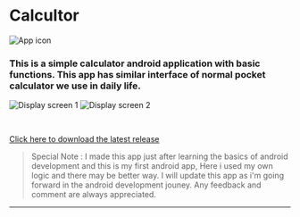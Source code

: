 # Calcultor
![App icon](https://github.com/im-arjun/Calculator/blob/master/Art/app_icon.png "App icon")
### This is a simple calculator android application with basic functions. This app has similar interface of normal pocket calculator we use in daily life.

![Display screen 1](https://github.com/im-arjun/Calculator/blob/master/Art/Screen1.png "Screenshot 1")
![Display screen 2](https://github.com/im-arjun/Calculator/blob/master/Art/Screen2.png "Screenshot 2")


<pre>

</pre>

[Click here to download the latest release](https://github.com/im-arjun/Calculator/releases)


>Special Note : I made this app just after learning the basics of android development and this is my first android app, Here i used my own logic and there may be better way. I will update this app as i'm going forward in the android development jouney. Any feedback and comment are always appreciated.
---
